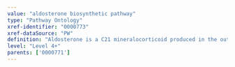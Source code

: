 ```yaml
---
value: "aldosterone biosynthetic pathway"
type: "Pathway Ontology"
xref-identifier: "0000773"
xref-dataSource: "PW"
definition: "Aldosterone is a C21 mineralocorticoid produced in the outer zone, the zona glomerulosa, of the adrenal cortex from the cholesterol precursor. It plays important roles in the regulation of water and salt balance."
level: "Level 4+"
parents: ['0000771']
---
```

